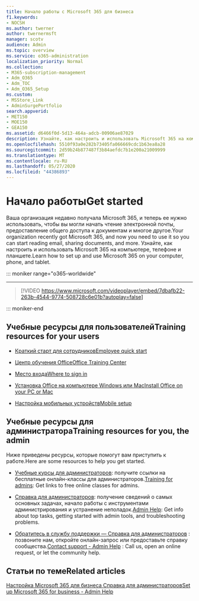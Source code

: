 ```yaml
---
title: Начало работы с Microsoft 365 для бизнеса
f1.keywords:
- NOCSH
ms.author: twerner
author: twernermsft
manager: scotv
audience: Admin
ms.topic: overview
ms.service: o365-administration
localization_priority: Normal
ms.collection:
- M365-subscription-management
- Adm_O365
- Adm_TOC
- Adm_O365_Setup
ms.custom:
- MSStore_Link
- AdminSurgePortfolio
search.appverid:
- MET150
- MOE150
- GEA150
ms.assetid: d6466f0d-5d13-464a-adcb-00906ae87029
description: Узнайте, как настроить и использовать Microsoft 365 на компьютере, телефоне и планшете.
ms.openlocfilehash: 5510f93a0e282b73405fa066669cdc1b63ea8a28
ms.sourcegitcommit: 2d59b24b877487f3b84aefdc7b1e200a21009999
ms.translationtype: MT
ms.contentlocale: ru-RU
ms.lasthandoff: 05/27/2020
ms.locfileid: "44386893"
---
```

# <a name="get-started"></a><span data-ttu-id="be992-103">Начало работы</span><span class="sxs-lookup"><span data-stu-id="be992-103">Get started</span></span>

<span data-ttu-id="be992-104">Ваша организация недавно получала Microsoft 365, и теперь ее нужно использовать, чтобы вы могли начать чтение электронной почты, предоставление общего доступа к документам и многое другое.</span><span class="sxs-lookup"><span data-stu-id="be992-104">Your organization recently got Microsoft 365, and now you need to use it so you can start reading email, sharing documents, and more.</span></span> <span data-ttu-id="be992-105">Узнайте, как настроить и использовать Microsoft 365 на компьютере, телефоне и планшете.</span><span class="sxs-lookup"><span data-stu-id="be992-105">Learn how to set up and use Microsoft 365 on your computer, phone, and tablet.</span></span>
  
::: moniker range="o365-worldwide"

****

> [!VIDEO https://www.microsoft.com/videoplayer/embed/7dbafb22-263b-4544-9774-508728c6e01b?autoplay=false]
  
::: moniker-end

## <a name="training-resources-for-your-users"></a><span data-ttu-id="be992-106">Учебные ресурсы для пользователей</span><span class="sxs-lookup"><span data-stu-id="be992-106">Training resources for your users</span></span>


- [<span data-ttu-id="be992-107">Краткий старт для сотрудников</span><span class="sxs-lookup"><span data-stu-id="be992-107">Employee quick start</span></span>](https://support.office.com/article/b9700090-ce64-4046-ab92-ce8488a7bc0f.aspx)
    
- [<span data-ttu-id="be992-108">Центр обучения Office</span><span class="sxs-lookup"><span data-stu-id="be992-108">Office Training Center</span></span>](https://support.office.com/article/b8f02f81-ec85-4493-a39b-4c48e6bc4bfb.aspx)
    
- [<span data-ttu-id="be992-109">Место входа</span><span class="sxs-lookup"><span data-stu-id="be992-109">Where to sign in</span></span>](https://support.office.com/article/e9eb7d51-5430-4929-91ab-6157c5a050b4)
    
- [<span data-ttu-id="be992-110">Установка Office на компьютере Windows или Mac</span><span class="sxs-lookup"><span data-stu-id="be992-110">Install Office on your PC or Mac</span></span>](https://support.office.com/article/4414eaaf-0478-48be-9c42-23adc4716658.aspx)
    
- [<span data-ttu-id="be992-111">Настройка мобильных устройств</span><span class="sxs-lookup"><span data-stu-id="be992-111">Mobile setup</span></span>](https://support.office.com/article/7dabb6cb-0046-40b6-81fe-767e0b1f014f.aspx)
    
## <a name="training-resources-for-you-the-admin"></a><span data-ttu-id="be992-112">Учебные ресурсы для администратора</span><span class="sxs-lookup"><span data-stu-id="be992-112">Training resources for you, the admin</span></span>

<span data-ttu-id="be992-113">Ниже приведены ресурсы, которые помогут вам приступить к работе.</span><span class="sxs-lookup"><span data-stu-id="be992-113">Here are some resources to help you get started.</span></span>
  
- <span data-ttu-id="be992-114">[Учебные курсы для администраторов](https://support.office.com/article/e990f8ff-56d7-450e-ad9f-74ae8718ef09.aspx): получите ссылки на бесплатные онлайн-классы для администраторов.</span><span class="sxs-lookup"><span data-stu-id="be992-114">[Training for admins](https://support.office.com/article/e990f8ff-56d7-450e-ad9f-74ae8718ef09.aspx): Get links to free online classes for admins.</span></span>
    
- <span data-ttu-id="be992-115">[Справка для администраторов](https://docs.microsoft.com/microsoft-365/admin/admin-home): получение сведений о самых основных задачах, начало работы с инструментами администрирования и устранение неполадок.</span><span class="sxs-lookup"><span data-stu-id="be992-115">[Admin Help](https://docs.microsoft.com/microsoft-365/admin/admin-home): Get info about top tasks, getting started with admin tools, and troubleshooting problems.</span></span>
    
- <span data-ttu-id="be992-116">[Обратитесь в службу поддержки — Справка для администраторов](../contact-support-for-business-products.md) : позвоните нам, откройте онлайн-запрос или предоставьте справку сообщества.</span><span class="sxs-lookup"><span data-stu-id="be992-116">[Contact support - Admin Help](../contact-support-for-business-products.md) : Call us, open an online request, or let the community help.</span></span> 
    
## <a name="related-articles"></a><span data-ttu-id="be992-117">Статьи по теме</span><span class="sxs-lookup"><span data-stu-id="be992-117">Related articles</span></span>

[<span data-ttu-id="be992-118">Настройка Microsoft 365 для бизнеса Справка для администраторов</span><span class="sxs-lookup"><span data-stu-id="be992-118">Set up Microsoft 365 for business - Admin Help</span></span>](../setup/setup.md)

